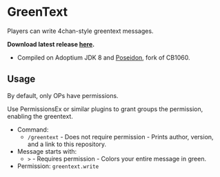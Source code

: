 # GreenText
Players can write 4chan-style greentext messages.

<b>Download latest release [here](https://github.com/AleksandarHaralanov/Greentext/releases/).</b>
- Compiled on Adoptium JDK 8 and [Poseidon](https://github.com/RhysB/Project-Poseidon), fork of CB1060.
## Usage
By default, only OPs have permissions. 

Use PermissionsEx or similar plugins to grant groups the permission, enabling the greentext.
- Command:
    - `/greentext` - Does not require permission - Prints author, version, and a link to this repository.
- Message starts with:
  - `>` - Requires permission - Colors your entire message in green.
- Permission: `greentext.write`